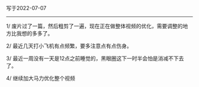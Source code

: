 写于2022-07-07

-----

1/ 废片过了一篇，然后粗剪了一遍，现在正在做整体视频的优化，需要调整的地方比我想的多多了。

2/ 最近几天打小飞机有点频繁，要多注意点有点伤身。

3/ 最近一周没有一天是12点之前睡觉的，黑眼圈这下一时半会怕是消减不下去了。

4/ 继续加大马力优化整个视频
